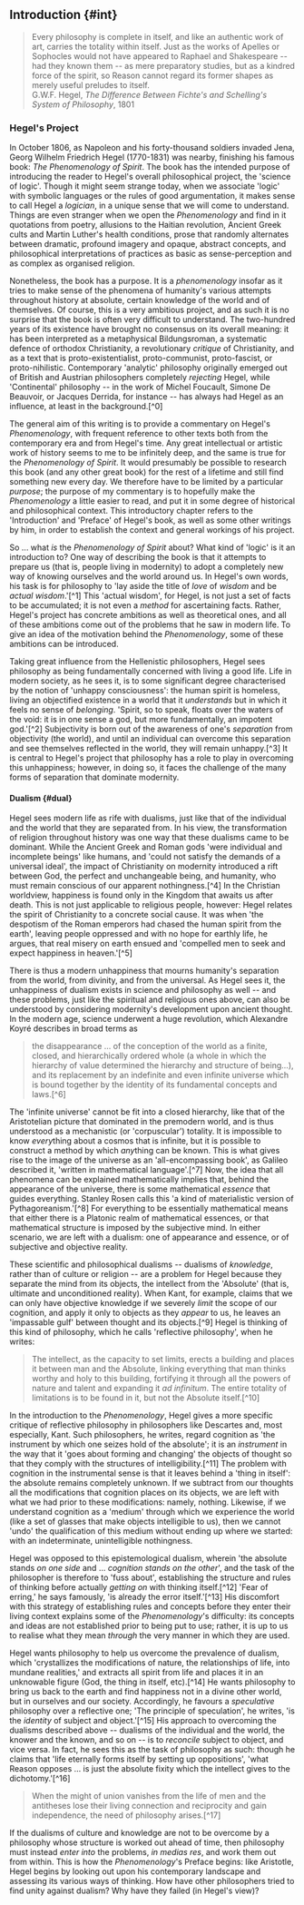 ## Introduction {#int}

<blockquote class="epigraph">Every philosophy is complete in itself, and like an
authentic work of art, carries the totality within itself. Just as the works of
Apelles or Sophocles would not have appeared to Raphael and Shakespeare -- had
they known them -- as mere preparatory studies, but as a kindred force of the
spirit, so Reason cannot regard its former shapes as merely useful preludes to
itself. <footer>G.W.F. Hegel, <em>The Difference Between Fichte's and
Schelling's System of Philosophy</em>, 1801</footer></blockquote>

### Hegel's Project

In October 1806, as Napoleon and his forty-thousand soldiers invaded Jena, Georg
Wilhelm Friedrich Hegel (1770-1831) was nearby, finishing his famous book: *The
Phenomenology of Spirit*. The book has the intended purpose of introducing the
reader to Hegel's overall philosophical project, the 'science of logic'. Though
it might seem strange today, when we associate 'logic' with symbolic languages
or the rules of good argumentation, it makes sense to call Hegel a *logician*,
in a unique sense that we will come to understand. Things are even stranger when
we open the *Phenomenology* and find in it quotations from poetry, allusions to
the Haitian revolution, Ancient Greek cults and Martin Luther's health
conditions, prose that randomly alternates between dramatic, profound imagery
and opaque, abstract concepts, and philosophical interpretations of practices as
basic as sense-perception and as complex as organised religion.

Nonetheless, the book has a purpose. It is a *phenomenology* insofar as it tries
to make sense of the phenomena of humanity's various attempts throughout history
at absolute, certain knowledge of the world and of themselves. Of course, this
is a very ambitious project, and as such it is no surprise that the book is
often very difficult to understand. The two-hundred years of its existence have
brought no consensus on its overall meaning: it has been interpreted as a
metaphysical Bildungsroman, a systematic defence of orthodox Christianity, a
revolutionary *critique* of Christianity, and as a text that is
proto-existentialist, proto-communist, proto-fascist, or proto-nihilistic.
Contemporary 'analytic' philosophy originally emerged out of British and
Austrian philosophers completely *rejecting* Hegel, while 'Continental'
philosophy -- in the work of Michel Foucault, Simone De Beauvoir, or Jacques
Derrida, for instance -- has always had Hegel as an influence, at least in the
background.[^0]

The general aim of this writing is to provide a commentary on Hegel's
*Phenomenology*, with frequent reference to other texts both from the
contemporary era and from Hegel's time. Any great intellectual or artistic work
of history seems to me to be infinitely deep, and the same is true for the
*Phenomenology of Spirit*. It would presumably be possible to research this book
(and any other great book) for the rest of a lifetime and still find something
new every day. We therefore have to be limited by a particular *purpose*; the
purpose of my commentary is to hopefully make the *Phenomenology* a little
easier to read, and put it in some degree of historical and philosophical
context. This introductory chapter refers to the 'Introduction' and 'Preface' of
Hegel's book, as well as some other writings by him, in order to establish the
context and general workings of his project.

So ... what *is* the *Phenomenology of Spirit* about? What kind of 'logic' is it
an introduction to? One way of describing the book is that it attempts to
prepare us (that is, people living in modernity) to adopt a completely new way
of knowing ourselves and the world around us. In Hegel's own words, his task is
for philosophy to 'lay aside the title of *love* of *wisdom* and be *actual
wisdom*.'[^1] This 'actual wisdom', for Hegel, is not just a set of facts to be
accumulated; it is not even a *method* for ascertaining facts. Rather, Hegel's
project has concrete ambitions as well as theoretical ones, and all of these
ambitions come out of the problems that he saw in modern life. To give an idea
of the motivation behind the *Phenomenology*, some of these ambitions can be
introduced.

Taking great influence from the Hellenistic philosophers, Hegel sees philosophy
as being fundamentally concerned with living a good life. Life in modern
society, as he sees it, is to some significant degree characterised by the
notion of 'unhappy consciousness': the human spirit is homeless, living an
objectified existence in a world that it *understands* but in which it feels no
sense of *belonging*. 'Spirit, so to speak, floats over the waters of the void:
it is in one sense a god, but more fundamentally, an impotent god.'[^2]
Subjectivity is born out of the awareness of one's *separation* from objectivity
(the world), and until an individual can overcome this separation and see
themselves reflected in the world, they will remain unhappy.[^3] It is central
to Hegel's project that philosophy has a role to play in overcoming this
unhappiness; however, in doing so, it faces the challenge of the many forms of
separation that dominate modernity.

#### Dualism {#dual}

Hegel sees modern life as rife with dualisms, just like that of the individual
and the world that they are separated from. In his view, the transformation of
religion throughout history was one way that these dualisms came to be dominant.
While the Ancient Greek and Roman gods 'were individual and incomplete beings'
like humans, and 'could not satisfy the demands of a universal ideal', the
impact of Christianity on modernity introduced a rift between God, the perfect
and unchangeable being, and humanity, who must remain conscious of our apparent
nothingness.[^4] In the Christian worldview, happiness is found only in the
Kingdom that awaits us after death. This is not just applicable to religious
people, however: Hegel relates the spirit of Christianity to a concrete social
cause. It was when 'the despotism of the Roman emperors had chased the human
spirit from the earth', leaving people oppressed and with no hope for earthly
life, he argues, that real misery on earth ensued and 'compelled men to seek and
expect happiness in heaven.'[^5]

There is thus a modern unhappiness that mourns humanity's separation from the
world, from divinity, and from the universal. As Hegel sees it, the unhappiness
of dualism exists in science and philosophy as well -- and these problems, just
like the spiritual and religious ones above, can also be understood by
considering modernity's development upon ancient thought. In the modern age,
science underwent a huge revolution, which Alexandre Koyré describes in broad
terms as

> the disappearance ... of the conception of the world as a finite, closed, and
> hierarchically ordered whole (a whole in which the hierarchy of value
> determined the hierarchy and structure of being...), and its replacement by an
> indefinite and even infinite universe which is bound together by the identity
> of its fundamental concepts and laws.[^6]

The 'infinite universe' cannot be fit into a closed hierarchy, like that of the
Aristotelian picture that dominated in the premodern world, and is thus
understood as a mechanistic (or 'corpuscular') totality. It is impossible to
know *every*thing about a cosmos that is infinite, but it is possible to
construct a method by which *any*thing can be known. This is what gives rise to
the image of the universe as an 'all-encompassing book', as Galileo described
it, 'written in mathematical language'.[^7] Now, the idea that all phenomena can
be explained mathematically implies that, behind the appearance of the universe,
there is some mathematical *essence* that guides everything. Stanley Rosen calls
this 'a kind of materialistic version of Pythagoreanism.'[^8] For everything to
be essentially mathematical means that either there is a Platonic realm of
mathematical essences, or that mathematical structure is imposed by the
subjective mind. In either scenario, we are left with a dualism: one of
appearance and essence, or of subjective and objective reality.

These scientific and philosophical dualisms -- dualisms of *knowledge*, rather
than of culture or religion -- are a problem for Hegel because they separate the
mind from its objects, the intellect from the 'Absolute' (that is, ultimate and
unconditioned reality). When Kant, for example, claims that we can only have
objective knowledge if we severely *limit* the scope of our cognition, and apply
it only to objects as they *appear* to us, he leaves an 'impassable gulf'
between thought and its objects.[^9] Hegel is thinking of this kind of
philosophy, which he calls 'reflective philosophy', when he writes:

> The intellect, as the capacity to set limits, erects a building and places it
> between man and the Absolute, linking everything that man thinks worthy and
> holy to this building, fortifying it through all the powers of nature and
> talent and expanding it *ad infinitum*. The entire totality of limitations is
> to be found in it, but not the Absolute itself.[^10]

In the introduction to the *Phenomenology*, Hegel gives a more specific critique
of reflective philosophy in philosophers like Descartes and, most especially,
Kant. Such philosophers, he writes, regard cognition as 'the instrument by which
one seizes hold of the absolute'; it is an *instrument* in the way that it 'goes
about forming and changing' the objects of thought so that they comply with the
structures of intelligibility.[^11] The problem with cognition in the
instrumental sense is that it leaves behind a 'thing in itself': the absolute
remains completely unknown. If we subtract from our thoughts all the
modifications that cognition places on its objects, we are left with what we had
prior to these modifications: namely, nothing. Likewise, if we understand
cognition as a 'medium' through which we experience the world (like a set of
glasses that make objects intelligible to us), then we cannot 'undo' the
qualification of this medium without ending up where we started: with an
indeterminate, unintelligible nothingness.

Hegel was opposed to this epistemological dualism, wherein 'the absolute stands
*on one side* and ... *cognition stands on the other*', and the task of the
philosopher is therefore to 'fuss about', establishing the structure and rules
of thinking before actually *getting on* with thinking itself.[^12] 'Fear of
erring,' he says famously, 'is already the error itself.'[^13] His
discomfort with this strategy of establishing rules and concepts before they
enter their living context explains some of the *Phenomenology*'s difficulty:
its concepts and ideas are not established prior to being put to use; rather, it
is up to us to realise what they mean *through* the very manner in which they
are used.

Hegel wants philosophy to help us overcome the prevalence of dualism, which
'crystallizes the modifications of nature, the relationships of life, into
mundane realities,' and extracts all spirit from life and places it in an
unknowable figure (God, the thing in itself, etc).[^14] He wants philosophy to
bring us back to the earth and find happiness not in a divine other world, but
in ourselves and our society. Accordingly, he favours a *speculative* philosophy
over a reflective one; 'The principle of speculation', he writes, 'is the
*identity* of subject and object.'[^15] His approach to overcoming the dualisms
described above -- dualisms of the individual and the world, the knower and the
known, and so on -- is to *reconcile* subject to object, and vice versa. In
fact, he sees this as the task of philosophy as such: though he claims that
'life eternally forms itself by setting up oppositions', 'what Reason opposes
... is just the absolute fixity which the intellect gives to the
dichotomy.'[^16]

> When the might of union vanishes from the life of men and the antitheses lose
> their living connection and reciprocity and gain independence, the need of
> philosophy arises.[^17]

If the dualisms of culture and knowledge are not to be overcome by a philosophy
whose structure is worked out ahead of time, then philosophy must instead *enter
into* the problems, *in medias res*, and work them out from within. This is how
the *Phenomenology*'s Preface begins: like Aristotle, Hegel begins by looking
out upon his contemporary landscape and assessing its various ways of thinking.
How have other philosophers tried to find unity against dualism? Why have they
failed (in Hegel's view)?
